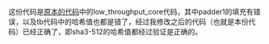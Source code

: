这份代码是[原本的代码](https://github.com/freecores/sha3)中的low_throughput_core代码，其中padder1的填充有错误，以及tb代码中的哈希值也都是错了，经过我修改之后的代码（也就是本份代码）已经正确了，即sha3-512的哈希值都经过验证是正确的。